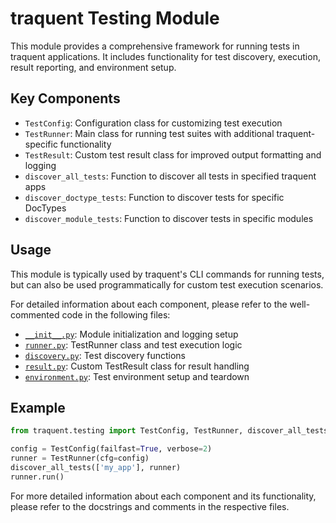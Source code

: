 # traquent Testing Module

This module provides a comprehensive framework for running tests in traquent applications. It includes functionality for test discovery, execution, result reporting, and environment setup.

## Key Components

- `TestConfig`: Configuration class for customizing test execution
- `TestRunner`: Main class for running test suites with additional traquent-specific functionality
- `TestResult`: Custom test result class for improved output formatting and logging
- `discover_all_tests`: Function to discover all tests in specified traquent apps
- `discover_doctype_tests`: Function to discover tests for specific DocTypes
- `discover_module_tests`: Function to discover tests in specific modules

## Usage

This module is typically used by traquent's CLI commands for running tests, but can also be used programmatically for custom test execution scenarios.

For detailed information about each component, please refer to the well-commented code in the following files:

- [`__init__.py`](./__init__.py): Module initialization and logging setup
- [`runner.py`](./runner.py): TestRunner class and test execution logic
- [`discovery.py`](./discovery.py): Test discovery functions
- [`result.py`](./result.py): Custom TestResult class for result handling
- [`environment.py`](./environment.py): Test environment setup and teardown

## Example

```python
from traquent.testing import TestConfig, TestRunner, discover_all_tests

config = TestConfig(failfast=True, verbose=2)
runner = TestRunner(cfg=config)
discover_all_tests(['my_app'], runner)
runner.run()
```

For more detailed information about each component and its functionality, please refer to the docstrings and comments in the respective files.
